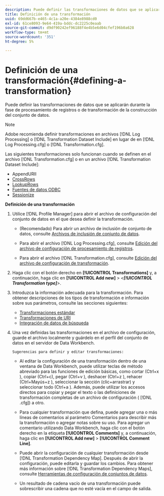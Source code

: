 ```yaml
---
description: Puede definir las transformaciones de datos que se aplicarán durante la fase de procesamiento de registros o de transformación de la construcción del conjunto de datos.
title: Definición de una transformación
uuid: 69dd667b-e465-4c1a-a20e-4384e8988cd0
exl-id: 61ce8093-9e64-419a-bddc-dc2225c0eaab
source-git-commit: d9df90242ef96188f4e4b5e6d04cfef196b0a628
workflow-type: tm+mt
source-wordcount: '351'
ht-degree: 5%

---
```


# Definición de una transformación{#defining-a-transformation}

Puede definir las transformaciones de datos que se aplicarán durante la fase de procesamiento de registros o de transformación de la construcción del conjunto de datos.

>[!NOTE]
>
>Adobe recomienda definir transformaciones en archivos [!DNL Log Processing] o [!DNL Transformation Dataset Include] en lugar de en [!DNL Log Processing.cfg] o [!DNL Transformation.cfg].

Las siguientes transformaciones solo funcionan cuando se definen en el archivo [!DNL Transformation.cfg] o en un archivo [!DNL Transformation Dataset Include]:

* [](../../../home/c-dataset-const-proc/c-data-trans/c-transf-types/c-uri-transf/c-appenduri.md#concept-a0df05dd958645bf8219fc7b0b675ee4)AppendURII
* [CrossRows](../../../home/c-dataset-const-proc/c-data-trans/c-transf-types/c-standard-transf/c-crossrows.md#concept-fcace08804f54db397ed631cc13ff4f2)
* [LookupRows](../../../home/c-dataset-const-proc/c-data-trans/c-transf-types/c-standard-transf/c-lookuprows.md#concept-4bd9a1f13ee243e592a6a0008053134f)
* [Fuentes de datos ODBC](../../../home/c-dataset-const-proc/c-log-proc-config-file/c-odbc-data-sources.md#concept-5f2cf635081d44beab826ef5ec8cf4e3)
* [Sessionize](../../../home/c-dataset-const-proc/c-data-trans/c-transf-types/c-standard-transf/c-sessionize.md#concept-b1af95c8cba34b248f86de883d914bc0)

**Definición de una transformación**

1. Utilice [!DNL Profile Manager] para abrir el archivo de configuración del conjunto de datos en el que desea definir la transformación.

   * (Recomendado) Para abrir un archivo de inclusión de conjunto de datos, consulte [Archivos de inclusión de conjunto de datos](../../../home/c-dataset-const-proc/c-dataset-inc-files/c-abt-dataset-inc-files.md).
   * Para abrir el archivo [!DNL Log Processing.cfg], consulte [Edición del archivo de configuración de procesamiento de registros](../../../home/c-dataset-const-proc/c-log-proc-config-file/t-edit-log-proc-config-file.md#task-6a2fa1b735cb4eefad730f0a3a7858e5).

   * Para abrir el archivo [!DNL Transformation.cfg], consulte [Edición del archivo de configuración de transformación](../../../home/c-dataset-const-proc/c-trans-config-file/t-edit-trans-config-file.md#task-cfef4142c1bf4437a669d1fdc75cabbc).

1. Haga clic con el botón derecho en **[!UICONTROL Transformations]** y, a continuación, haga clic en **[!UICONTROL Add new]** > *&lt;**[!UICONTROL Transformation type]**>*.
1. Introduzca la información adecuada para la transformación. Para obtener descripciones de los tipos de transformación e información sobre sus parámetros, consulte las secciones siguientes:

   * [Transformaciones estándar](../../../home/c-dataset-const-proc/c-data-trans/c-transf-types/c-standard-transf/c-standard-transf.md#concept-25f4bdbf8fe74c4aaeb2fcd226243886)
   * [Transformaciones de URI](../../../home/c-dataset-const-proc/c-data-trans/c-transf-types/c-uri-transf/c-uri-transf.md#concept-2dfa0ffcd83d4fb69c1f42ad50dea125)
   * [Integración de datos de búsqueda](../../../home/c-dataset-const-proc/c-data-trans/c-int-lookup-data/c-int-lookup-data.md#concept-08ff70769a464f50ab14299a344f05c7)

1. Una vez definidas las transformaciones en el archivo de configuración, guarde el archivo localmente y guárdelo en el perfil del conjunto de datos en el servidor de Data Workbench.

       Sugerencias para definir y editar transformaciones:
   
   * Al editar la configuración de una transformación dentro de una ventana de Data Workbench, puede utilizar teclas de método abreviado para las funciones de edición básicas, como cortar (Ctrl+x ), copiar (Ctrl+c), pegar (Ctrl+v ), deshacer (Ctrl+z ), rehacer (Ctrl+Mayús+z ), seleccionar la sección (clic+arrastrar) y seleccionar todo (Ctrl+a ). Además, puede utilizar los accesos directos para copiar y pegar el texto o las definiciones de transformación completas de un archivo de configuración ( [!DNL .cfg]) a otro.
   * Para cualquier transformación que defina, puede agregar una o más líneas de comentarios al parámetro Comentarios para describir más la transformación o agregar notas sobre su uso. Para agregar un comentario utilizando Data Workbench, haga clic con el botón derecho en la etiqueta **[!UICONTROL Comments]** y, a continuación, haga clic en **[!UICONTROL Add new]** > **[!UICONTROL Comment Line]**.

   * Puede abrir la configuración de cualquier transformación desde [!DNL Transformation Dependency Map]. Después de abrir la configuración, puede editarla y guardar los cambios. Para obtener más información sobre [!DNL Transformation Dependency Maps], consulte [Herramientas de configuración de conjuntos de datos](../../../home/c-dataset-const-proc/c-dataset-config-tools/c-dataset-config-tools.md#concept-6e058b7691834cf79dcfd1573f78d4f5).

   * Un resultado de cadena vacío de una transformación puede sobrescribir una cadena que no esté vacía en el campo de salida.
